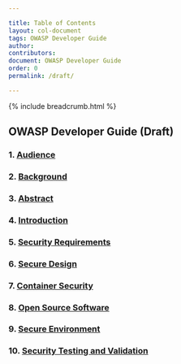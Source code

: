 ```yaml
---

title: Table of Contents
layout: col-document
tags: OWASP Developer Guide
author:
contributors:
document: OWASP Developer Guide
order: 0
permalink: /draft/

---
```


{% include breadcrumb.html %}
## OWASP Developer Guide (Draft)

### 1. [Audience](01-audience)

### 2. [Background](02-background)

### 3. [Abstract](03-abstract)

### 4. [Introduction](04-introduction)

### 5. [Security Requirements](05-security-requirements)

### 6. [Secure Design](06-secure-design)

### 7. [Container Security](07-container-security)

### 8. [Open Source Software](08-open-source-software)

### 9. [Secure Environment](09-secure-environment)

### 10. [Security Testing and Validation](10-security-testing-validation)

